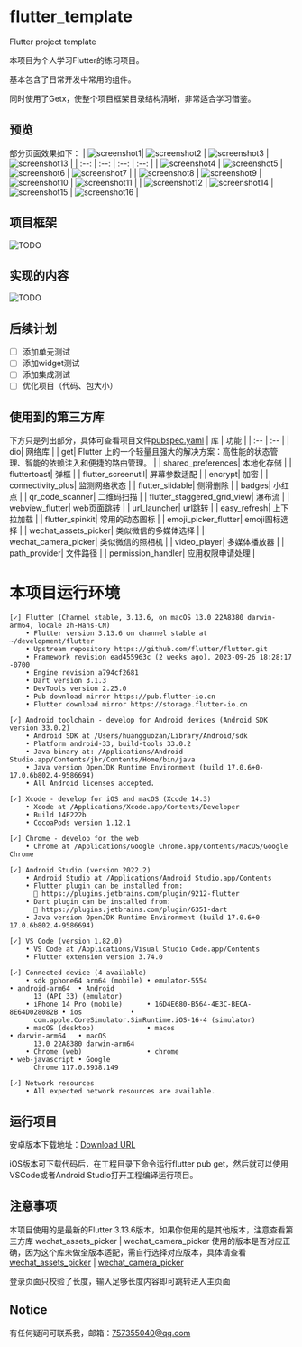 # flutter_template
Flutter project template

本项目为个人学习Flutter的练习项目。

基本包含了日常开发中常用的组件。

同时使用了Getx，使整个项目框架目录结构清晰，非常适合学习借鉴。

## 预览
部分页面效果如下：
| ![screenshot1](preview/screenshot1.png)| ![screenshot2](preview/screenshot2.png)  | ![screenshot3](preview/screenshot3.png)  | ![screenshot13](preview/screenshot13.png)  |
| :--: | :--: | :--: | :--: |
| ![screenshot4](preview/screenshot4.png) | ![screenshot5](preview/screenshot5.png)  | ![screenshot6](preview/screenshot6.png)  | ![screenshot7](preview/screenshot7.png)  |
| ![screenshot8](preview/screenshot8.png) | ![screenshot9](preview/screenshot9.png)  | ![screenshot10](preview/screenshot10.png)  | ![screenshot11](preview/screenshot11.png)  |
| ![screenshot12](preview/screenshot12.png) | ![screenshot14](preview/screenshot14.png)  | ![screenshot15](preview/screenshot15.png)  | ![screenshot16](preview/screenshot16.png)  |

## 项目框架
![TODO](preview/flutter_template.png)


## 实现的内容
![TODO](preview/todo.png)

## 后续计划
* [ ] 添加单元测试
* [ ] 添加widget测试
* [ ] 添加集成测试
* [ ] 优化项目（代码、包大小）

## 使用到的第三方库
下方只是列出部分，具体可查看项目文件[pubspec.yaml](pubspec.yaml)
| 库 |  功能 |
| :-- | :-- |
| dio| 网络库 |
| get| Flutter 上的一个轻量且强大的解决方案：高性能的状态管理、智能的依赖注入和便捷的路由管理。 |
| shared_preferences| 本地化存储 |
| fluttertoast| 弹框 |
| flutter_screenutil| 屏幕参数适配 |
| encrypt| 加密 |
| connectivity_plus| 监测网络状态 |
| flutter_slidable| 侧滑删除 |
| badges| 小红点 |
| qr_code_scanner| 二维码扫描 |
| flutter_staggered_grid_view| 瀑布流 |
| webview_flutter| web页面跳转 |
| url_launcher| url跳转 |
| easy_refresh| 上下拉加载 |
| flutter_spinkit| 常用的动态图标 |
| emoji_picker_flutter| emoji图标选择 |
| wechat_assets_picker| 类似微信的多媒体选择 |
| wechat_camera_picker| 类似微信的照相机 |
| video_player| 多媒体播放器 |
| path_provider| 文件路径 |
| permission_handler| 应用权限申请处理 |


# 本项目运行环境

```Flutter
[✓] Flutter (Channel stable, 3.13.6, on macOS 13.0 22A8380 darwin-arm64, locale zh-Hans-CN)
    • Flutter version 3.13.6 on channel stable at ~/development/flutter
    • Upstream repository https://github.com/flutter/flutter.git
    • Framework revision ead455963c (2 weeks ago), 2023-09-26 18:28:17 -0700
    • Engine revision a794cf2681
    • Dart version 3.1.3
    • DevTools version 2.25.0
    • Pub download mirror https://pub.flutter-io.cn
    • Flutter download mirror https://storage.flutter-io.cn

[✓] Android toolchain - develop for Android devices (Android SDK version 33.0.2)
    • Android SDK at /Users/huangguozan/Library/Android/sdk
    • Platform android-33, build-tools 33.0.2
    • Java binary at: /Applications/Android Studio.app/Contents/jbr/Contents/Home/bin/java
    • Java version OpenJDK Runtime Environment (build 17.0.6+0-17.0.6b802.4-9586694)
    • All Android licenses accepted.

[✓] Xcode - develop for iOS and macOS (Xcode 14.3)
    • Xcode at /Applications/Xcode.app/Contents/Developer
    • Build 14E222b
    • CocoaPods version 1.12.1

[✓] Chrome - develop for the web
    • Chrome at /Applications/Google Chrome.app/Contents/MacOS/Google Chrome

[✓] Android Studio (version 2022.2)
    • Android Studio at /Applications/Android Studio.app/Contents
    • Flutter plugin can be installed from:
      🔨 https://plugins.jetbrains.com/plugin/9212-flutter
    • Dart plugin can be installed from:
      🔨 https://plugins.jetbrains.com/plugin/6351-dart
    • Java version OpenJDK Runtime Environment (build 17.0.6+0-17.0.6b802.4-9586694)

[✓] VS Code (version 1.82.0)
    • VS Code at /Applications/Visual Studio Code.app/Contents
    • Flutter extension version 3.74.0

[✓] Connected device (4 available)
    • sdk gphone64 arm64 (mobile) • emulator-5554                        • android-arm64  • Android
      13 (API 33) (emulator)
    • iPhone 14 Pro (mobile)      • 16D4E680-B564-4E3C-BECA-8E64D028082B • ios            •
      com.apple.CoreSimulator.SimRuntime.iOS-16-4 (simulator)
    • macOS (desktop)             • macos                                • darwin-arm64   • macOS
      13.0 22A8380 darwin-arm64
    • Chrome (web)                • chrome                               • web-javascript • Google
      Chrome 117.0.5938.149

[✓] Network resources
    • All expected network resources are available.
```

## 运行项目
安卓版本下载地址：[Download URL](https://www.pgyer.com/oaPPzN)

iOS版本可下载代码后，在工程目录下命令运行flutter pub get，然后就可以使用 VSCode或者Android Studio打开工程编译运行项目。

## 注意事项

本项目使用的是最新的Flutter 3.13.6版本，如果你使用的是其他版本，注意查看第三方库 wechat_assets_picker | wechat_camera_picker 使用的版本是否对应正确，因为这个库未做全版本适配，需自行选择对应版本，具体请查看[wechat_assets_picker](https://pub.dev/packages/wechat_assets_picker) | [wechat_camera_picker](https://pub.dev/packages/wechat_camera_picker)

登录页面只校验了长度，输入足够长度内容即可跳转进入主页面

## Notice
有任何疑问可联系我，邮箱：757355040@qq.com

